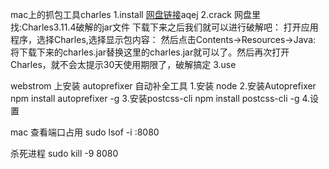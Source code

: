 mac上的抓包工具charles
1.install
[网盘链接](https://pan.baidu.com/s/1cBg9iQ)aqej
2.crack
网盘里找:Charles3.11.4破解的jar文件 
下载下来之后我们就可以进行破解吧： 
打开应用程序，选择Charles,选择显示包内容：
然后点击Contents->Resources->Java:
将下载下来的charles.jar替换这里的charles.jar就可以了。然后再次打开Charles，就不会太提示30天使用期限了，破解搞定
3.use





webstrom 上安装 autoprefixer 自动补全工具
1.安装 node
2.安装Autoprefixer  npm install autoprefixer -g
3.安装postcss-cli  npm install postcss-cli -g
4.设置


mac 查看端口占用
sudo lsof -i :8080

杀死进程
 sudo kill -9 8080


